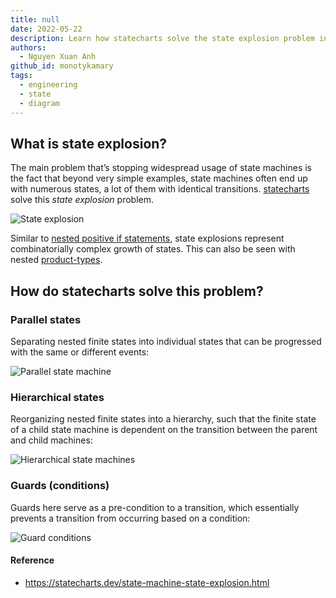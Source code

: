 ```yaml
---
title: null
date: 2022-05-22
description: Learn how statecharts solve the state explosion problem in state machines using parallel states, hierarchical states, and guard conditions for simpler and more efficient designs.
authors:
  - Nguyen Xuan Anh
github_id: monotykamary
tags:
  - engineering
  - state
  - diagram
---
```


## What is state explosion?

The main problem that’s stopping widespread usage of state machines is the fact that beyond very simple examples, state machines often end up with numerous states, a lot of them with identical transitions. [statecharts]() solve this _state explosion_ problem.

![State explosion](https://statecharts.dev/valid-invalid-enabled-disabled-changed-unchanged.svg)

Similar to [nested positive if statements](https://stackoverflow.com/questions/4369822/early-returns-vs-nested-positive-if-statements), state explosions represent combinatorially complex growth of states. This can also be seen with nested [product-types]().

## How do statecharts solve this problem?

### Parallel states

Separating nested finite states into individual states that can be progressed with the same or different events:

![Parallel state machine](https://statecharts.dev/valid-invalid-enabled-disabled-changed-unchanged-parallel.svg)

### Hierarchical states

Reorganizing nested finite states into a hierarchy, such that the finite state of a child state machine is dependent on the transition between the parent and child machines:

![Hierarchical state machines](https://statecharts.dev/valid-invalid-enabled-disabled-changed-unchanged-parallel-hierarchy.svg)

### Guards (conditions)

Guards here serve as a pre-condition to a transition, which essentially prevents a transition from occurring based on a condition:

![Guard conditions](https://statecharts.dev/valid-invalid-enabled-disabled-changed-unchanged-parallel-guarded.svg)

#### Reference

- https://statecharts.dev/state-machine-state-explosion.html
